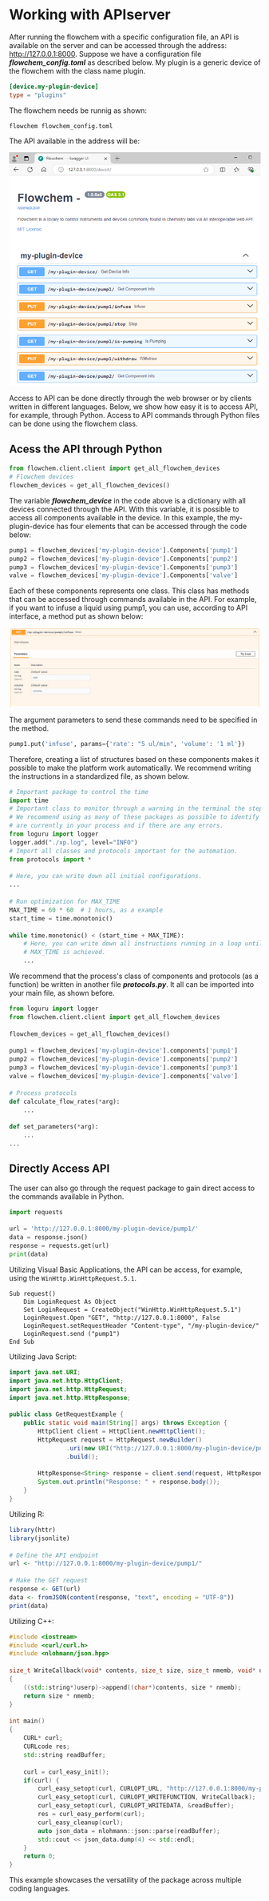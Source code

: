 # Working with APIserver

After running the flowchem with a specific configuration file, an API is available on the server and can be accessed 
through the address: http://127.0.0.1:8000. Suppose we have a configuration file ***flowchem_config.toml*** as 
described below. My plugin is a generic device of the flowchem with the class name plugin.

```toml
[device.my-plugin-device]
type = "plugins"
```

The flowchem needs be runnig as shown:

```shell
flowchem flowchem_config.toml
```

The API available in the address will be:

![](API_plugin.png)

Access to API can be done directly through the web browser or by clients written in different languages. Below, we 
show how easy it is to access API, for example, through Python. Access to API commands through Python files can be done
using the flowchem class.

## Acess the API through Python

```python
from flowchem.client.client import get_all_flowchem_devices
# Flowchem devices
flowchem_devices = get_all_flowchem_devices()
```
The variable ***flowchem_device*** in the code above is a dictionary with all devices connected through the API. With 
this variable, it is possible to access all components available in the device. In this example, the my-plugin-device
has four elements that can be accessed through the code below:

```python
pump1 = flowchem_devices['my-plugin-device'].Components['pump1']
pump2 = flowchem_devices['my-plugin-device'].Components['pump2']
pump3 = flowchem_devices['my-plugin-device'].Components['pump3']
valve = flowchem_devices['my-plugin-device'].Components['valve']
```

Each of these components represents one class. This class has methods that can be accessed through commands available 
in the API. For example, if you want to infuse a liquid using pump1, you can use, according to API interface, a method 
put as shown below:

![](API_plugin_pump1.png)

The argument parameters to send these commands need to be specified in the method.

```python
pump1.put('infuse', params={'rate': "5 ul/min", 'volume': '1 ml'})
```

Therefore, creating a list of structures based on these components makes it possible to make the platform work 
automatically. We recommend writing the instructions in a standardized file, as shown below.

```python
# Important package to control the time
import time    
# Important class to monitor through a warning in the terminal the steps of the process.
# We recommend using as many of these packages as possible to identify which steps 
# are currently in your process and if there are any errors.
from loguru import logger
logger.add("./xp.log", level="INFO")
# Import all classes and protocols important for the automation.
from protocols import *

# Here, you can write down all initial configurations. 
...

# Run optimization for MAX_TIME
MAX_TIME = 60 * 60  # 1 hours, as a example
start_time = time.monotonic()

while time.monotonic() < (start_time + MAX_TIME):
    # Here, you can write down all instructions running in a loop until the 
    # MAX_TIME is achieved.
    ...
````

We recommend that the process's class of components and protocols (as a function) be written in another file 
***protocols.py***. It all can be imported into your main file, as shown before.

```python
from loguru import logger
from flowchem.client.client import get_all_flowchem_devices

flowchem_devices = get_all_flowchem_devices()

pump1 = flowchem_devices['my-plugin-device'].components['pump1']
pump2 = flowchem_devices['my-plugin-device'].components['pump2']
pump3 = flowchem_devices['my-plugin-device'].components['pump3']
valve = flowchem_devices['my-plugin-device'].components['valve']

# Process protocols
def calculate_flow_rates(*arg):
    ...

def set_parameters(*arg):
    ...
...
```

## Directly Access API

The user can also go through the request package to gain direct access to the commands available in Python.

```python
import requests

url = 'http://127.0.0.1:8000/my-plugin-device/pump1/'
data = response.json()
response = requests.get(url)
print(data)
```

Utilizing Visual Basic Applications, the API can be access, for example, using the ``WinHttp.WinHttpRequest.5.1``.

```VBA
Sub request()
    Dim LoginRequest As Object
    Set LoginRequest = CreateObject("WinHttp.WinHttpRequest.5.1")
    LoginRequest.Open "GET", "http://127.0.0.1:8000", False
    LoginRequest.setRequestHeader "Content-type", "/my-plugin-device/"
    LoginRequest.send ("pump1")
End Sub
```

Utilizing Java Script:

```java
import java.net.URI;
import java.net.http.HttpClient;
import java.net.http.HttpRequest;
import java.net.http.HttpResponse;

public class GetRequestExample {
    public static void main(String[] args) throws Exception {
        HttpClient client = HttpClient.newHttpClient();
        HttpRequest request = HttpRequest.newBuilder()
                .uri(new URI("http://127.0.0.1:8000/my-plugin-device/pump1/"))
                .build();

        HttpResponse<String> response = client.send(request, HttpResponse.BodyHandlers.ofString());
        System.out.println("Response: " + response.body());
    }
}
```

Utilizing R:

```R
library(httr)
library(jsonlite)

# Define the API endpoint
url <- "http://127.0.0.1:8000/my-plugin-device/pump1/"

# Make the GET request
response <- GET(url)
data <- fromJSON(content(response, "text", encoding = "UTF-8"))
print(data)
```

Utilizing C++:

```cpp
#include <iostream>
#include <curl/curl.h>
#include <nlohmann/json.hpp>

size_t WriteCallback(void* contents, size_t size, size_t nmemb, void* userp)
{
    ((std::string*)userp)->append((char*)contents, size * nmemb);
    return size * nmemb;
}

int main()
{
    CURL* curl;
    CURLcode res;
    std::string readBuffer;

    curl = curl_easy_init();
    if(curl) {
        curl_easy_setopt(curl, CURLOPT_URL, "http://127.0.0.1:8000/my-plugin-device/pump1/");
        curl_easy_setopt(curl, CURLOPT_WRITEFUNCTION, WriteCallback);
        curl_easy_setopt(curl, CURLOPT_WRITEDATA, &readBuffer);
        res = curl_easy_perform(curl);
        curl_easy_cleanup(curl);
        auto json_data = nlohmann::json::parse(readBuffer);
        std::cout << json_data.dump(4) << std::endl;
    }
    return 0;
}
```

This example showcases the versatility of the package across multiple coding languages.